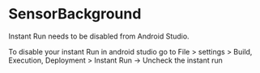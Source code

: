 # SensorBackground

Instant Run needs to be disabled from Android Studio.

To disable your instant Run in android studio 
  go to File > settings > Build, Execution, Deployment > Instant Run -> Uncheck the instant run
